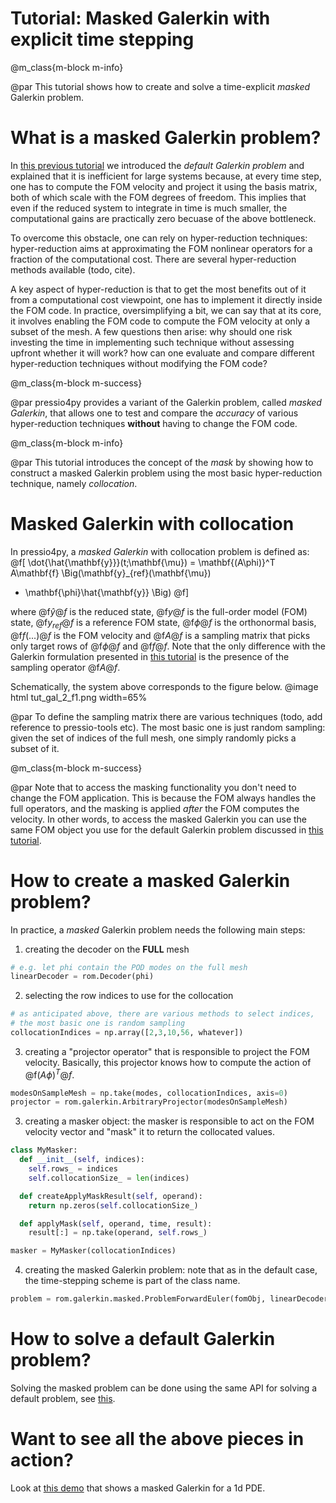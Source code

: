 
# Tutorial: Masked Galerkin with explicit time stepping

@m_class{m-block m-info}

@par
This tutorial shows how to create and solve a time-explicit *masked* Galerkin problem.

# What is a masked Galerkin problem?

In [this previous tutorial](./md_pages_tutorials_tutorial3.html) we introduced the *default Galerkin problem*
and explained that it is inefficient for large systems because, at every time step,
one has to compute the FOM velocity and project it using the basis matrix,
both of which scale with the FOM degrees of freedom.
This implies that even if the reduced system to integrate in time is much smaller,
the computational gains are practically zero becuase of the above bottleneck.

To overcome this obstacle, one can rely on hyper-reduction techniques:
hyper-reduction aims at approximating the FOM nonlinear operators for a fraction
of the computational cost.
There are several hyper-reduction methods available (todo, cite).

A key aspect of hyper-reduction is that to get the most benefits out of it
from a computational cost viewpoint, one has to implement it directly inside the FOM code.
In practice, oversimplifying a bit, we can say that at its core, it involves enabling
the FOM code to compute the FOM velocity at only a subset of the mesh.
A few questions then arise: why should one risk investing the time in
implementing such technique without assessing upfront whether it will work?
how can one evaluate and compare different hyper-reduction techniques without modifying the FOM code?

@m_class{m-block m-success}

@par
pressio4py provides a variant of the Galerkin problem,
called *masked Galerkin*, that allows one to test and compare the *accuracy* of various
hyper-reduction techniques **without** having to change the FOM code.


@m_class{m-block m-info}

@par
This tutorial introduces the concept of the *mask* by showing how
to construct a masked Galerkin problem using the most
basic hyper-reduction technique, namely *collocation*.


# Masked Galerkin with collocation

In pressio4py, a *masked Galerkin* with collocation problem is defined as:
@f[
\dot{\hat{\mathbf{y}}}(t;\mathbf{\mu}) =
\mathbf{(A\phi)}^T
A\mathbf{f}
\Big(\mathbf{y}_{ref}(\mathbf{\mu})
+ \mathbf{\phi}\hat{\mathbf{y}} \Big)
@f]

where @f$\hat{y}@f$ is the reduced state,
@f$y@f$ is the full-order model (FOM) state,
@f$y_{ref}@f$ is a reference FOM state, @f$\phi@f$ is the orthonormal basis,
@f$f(...)@f$ is the FOM velocity and @f$A@f$ is a sampling matrix that picks
only target rows of @f$\phi@f$ and @f$f@f$.
Note that the only difference with the Galerkin formulation presented
in [this tutorial](./md_pages_tutorials_tutorial3.html) is the
presence of the sampling operator @f$A@f$.

Schematically, the system above corresponds to the figure below.
@image html tut_gal_2_f1.png width=65%

@par
To define the sampling matrix there are various techniques (todo, add reference to pressio-tools etc).
The most basic one is just random sampling: given the set of indices of the full mesh,
one simply randomly picks a subset of it.


@m_class{m-block m-success}

@par
Note that to access the masking functionality you don't need to change the FOM application.
This is because the FOM always handles the full operators, and the masking is applied
*after* the FOM computes the velocity.
In other words, to access the masked Galerkin you can use the same FOM object you use
for the default Galerkin problem discussed in [this tutorial](./md_pages_tutorials_tutorial3.html).


# How to create a masked Galerkin problem?

In practice, a *masked* Galerkin problem needs the following main steps:
<!-- 1. a FOM object satisfying the API described [here](file:///Users/fnrizzi/Desktop/work/ROM/gitrepos/pressio4py/docs/html/md_pages_prepare_your_app.html): note that this is a regular FOM object, nothing needs to change -->
<!-- 2. a linear decoder (see [this tutorial](./md_pages_tutorials_tutorial1.html)) -->
<!-- 3. a masker object: the role of the masker is to extract from an operand the rows needed -->

1. creating the decoder on the **FULL** mesh
```py
# e.g. let phi contain the POD modes on the full mesh
linearDecoder = rom.Decoder(phi)
```

2. selecting the row indices to use for the collocation

```py
# as anticipated above, there are various methods to select indices,
# the most basic one is random sampling
collocationIndices = np.array([2,3,10,56, whatever])
```

3. creating a "projector operator" that is responsible to project the FOM velocity.
Basically, this projector knows how to compute the action of @f$(A\phi)^T@f$.

```py
modesOnSampleMesh = np.take(modes, collocationIndices, axis=0)
projector = rom.galerkin.ArbitraryProjector(modesOnSampleMesh)
```

3. creating a masker object: the masker is responsible to
act on the FOM velocity vector and "mask" it to return the collocated values.

```py
class MyMasker:
  def __init__(self, indices):
    self.rows_ = indices
    self.collocationSize_ = len(indices)

  def createApplyMaskResult(self, operand):
    return np.zeros(self.collocationSize_)

  def applyMask(self, operand, time, result):
    result[:] = np.take(operand, self.rows_)

masker = MyMasker(collocationIndices)
```

4. creating the masked Galerkin problem: note that as in the default case,
the time-stepping scheme is part of the class name.

```py
problem = rom.galerkin.masked.ProblemForwardEuler(fomObj, linearDecoder, romState, fomReferenceState, masker, projector)
```

# How to solve a default Galerkin problem?
Solving the masked problem can be done using the same API for solving
a default problem, see [this](./md_pages_tutorials_tutorial3.html).


# Want to see all the above pieces in action?
Look at [this demo](./md_pages_demos_demo4.html) that shows a masked Galerkin for a 1d PDE.
